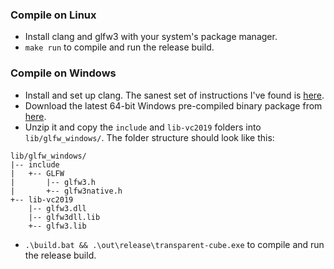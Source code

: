 ### Compile on Linux

- Install clang and glfw3 with your system's package manager.
- `make run` to compile and run the release build.


### Compile on Windows

- Install and set up clang. The sanest set of instructions I've found is
  [here][1].
- Download the latest 64-bit Windows pre-compiled binary package from [here][2].
- Unzip it and copy the `include` and `lib-vc2019` folders into
  `lib/glfw_windows/`. The folder structure should look like this:

```
lib/glfw_windows/
|-- include
|   +-- GLFW
|       |-- glfw3.h
|       +-- glfw3native.h
+-- lib-vc2019
    |-- glfw3.dll
    |-- glfw3dll.lib
    +-- glfw3.lib
```

- `.\build.bat && .\out\release\transparent-cube.exe` to compile and run the
  release build.


 [1]: https://gist.github.com/InNoHurryToCode/955d63db0d79699fed63fe18eeebf17e
 [2]: https://www.glfw.org/download.html
